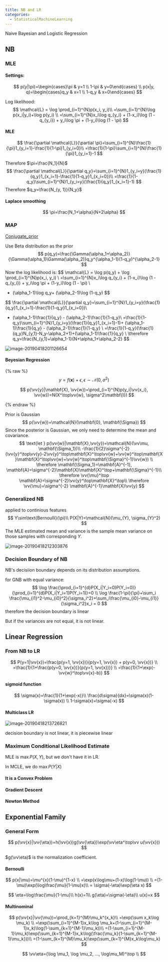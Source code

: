 ```yaml
---
title: NB and LR
categories:
  - StatisticalMachineLearning
---
```




Naive Bayesian and Logistic Regression

<!-- more -->

## NB

### MLE

#### Settings:

$$
p(y|\pi)=\begin{cases}\pi & y=1 \\ 1-\pi & y=0\end{cases} \\
p(x|y, q)=\begin{cases}q_y & x=1 \\ 1-q_y & x=0\end{cases}
$$

Log likelihood:
$$
\mathcal{L} = \log \prod_{i=1}^{N}p(x_i, y_i)\\
=\sum_{i=1}^{N}\log p(x_i|y_i)+\log p(y_i) \\
=\sum_{i=1}^{N}x_i\log q_{y_i} + (1-x_i)\log (1 - q_{y_i}) + y_i\log \pi + (1-y_i)\log (1 - \pi)
$$

#### MLE

$$
\frac{\partial \mathcal{L}}{\partial \pi}=\sum_{i=1}^{N}\frac{1}{\pi}1_{y_i=1}-\frac{1}{1-\pi}1_{y_i=0}\\
=\frac{1}{1-\pi}\sum_{i=1}^{N}\frac{1}{\pi}1_{y_i=1}-1
$$

Therefore $\pi=\frac{N_1}{N}$
$$
\frac{\partial \mathcal{L}}{\partial q_y}=\sum_{i=1}^{N}1_{y_i=y}(\frac{1}{q_y}1_{x_i=1}-\frac{1}{1-q_y}1_{x_i=0})\\
=\frac{1}{1-q_y}\sum_{i=1}^{N}1_{y_i=y}(\frac{1}{q_y}1_{x_i=1}-1)
$$
Therefore $q_y=\frac{N_{y, 1}}{N_y}$

#### Laplace smoothing

$$
\pi=\frac{N_1+\alpha}{N+2\alpha}
$$

### MAP

[Conjugate_prior](https://en.wikipedia.org/wiki/Conjugate_prior)

Use Beta distribution as the prior
$$
p(q_y)=\frac{\Gamma(\alpha_1+\alpha_2)}{\Gamma(\alpha_1)\Gamma(\alpha_2)}q_y^{\alpha_1-1}(1-q_y)^{\alpha_2-1}
$$
Now the log likelihood is:
$$
\mathcal{L} = \log p(q_y) + \log \prod_{i=1}^{N}p(x_i, y_i) \\
=\sum_{i=1}^{N}x_i\log q_{y_i} + (1-x_i)\log (1 - q_{y_i}) + y_i\log \pi + (1-y_i)\log (1 - \pi) \\
+ (\alpha_1-1)\log q_y+ (\alpha_2-1)\log (1-q_y)
$$

$$
\frac{\partial \mathcal{L}}{\partial q_y}=\sum_{i=1}^{N}1_{y_i=y}(\frac{1}{q_y}1_{x_i=1}-\frac{1}{1-q_y}1_{x_i=0})\\
+ (\alpha_1-1)\frac{1}{q_y} - (\alpha_2-1)\frac{1}{1-q_y}\\
=\frac{1}{1-q_y}\sum_{i=1}^{N}1_{y_i=y}(\frac{1}{q_y}1_{x_i=1}-1)+ (\alpha_1-1)\frac{1}{q_y} - (\alpha_2-1)\frac{1}{1-q_y} \\
=\frac{1}{1-q_y}(\frac{1}{q_y}N_{y,1}-N_y-\alpha_2+1)+(\alpha_1-1)\frac{1}{q_y} \\
\therefore q_y=\frac{N_{y,1}+\alpha_1-1}{N+\alpha_1+\alpha_2-2}
$$

![image-20190418201126654](nb_and_lr/image-20190418201126654.png)

#### Beyesian Regression

\{% raw %}
$$
\newcommand{\vv}[1]{\boldsymbol{#1}}
y=f(\vv{x})+\epsilon, \epsilon \sim \mathcal{N}(0, \sigma^2)
$$

$$
p(\vv{y}|\mathbf{X}, \vv{w})=\prod_{i=1}^{N}p(y_i|\vv{x_i}, \vv{w})=N(X^\top\vv{w}, \sigma^2\mathbf{I})
$$

{% endraw %}

Prior is Gaussian
$$
p(\vv{w})=\mathcal{N}(\mathbf{0}, \mathbf{\Sigma})
$$
Since the posterior is Gaussian, we only need to determine the mean and covariance.
$$
\text{let } p(\vv{w}|\mathbf{X},\vv{y})=\mathcal{N}(\vv\mu, \mathbf{\Sigma_1})\\
-\frac{1}{2}\sigma^{-2}(\vv{y}^\top\vv{y}-2\vv{y}^\top\mathbf{X}^\top\vv{w}+\vv{w}^\top\mathbf{X}\mathbf{X}^\top\vv{w}+\vv{w}^\top\mathbf{\Sigma}^{-1}\vv{w}) \\
\therefore \mathbf{\Sigma_1}=\mathbf{A}^{-1}, \mathbf{A}=\sigma^{-2}\mathbf{X}\mathbf{X}^\top+\mathbf{\Sigma}^{-1}\\
\therefore \vv{\mu}^\top \mathbf{A}=\sigma^{-2}\vv{y}^\top\mathbf{X}^\top\\
\therefore \vv{\mu}=\sigma^{-2} \mathbf{A}^{-1}\mathbf{X}\vv{y}
$$
### Generalized NB

applied to continious features
$$
Y\sim\text{Bernoulli}(\pi)\\
P(X|Y)=\mathcal{N}(\mu_{Y}, \sigma_{Y}^2)
$$
The MLE estimated mean and variance is the sample mean variance on those samples with corresponding $Y$.

![image-20190418212303876](nb_and_lr/image-20190418212303876.png)

### Decision Boundary of NB

NB's decisiion boundary depends on its distribution assumptions.

for GNB with equal variance:
$$
\log \frac{\prod_{i=1}^{d}P(X_i|Y_i=0)P(Y_i=0)}{\prod_{i=1}^{d}P(X_i|Y_i=1)P(Y_i=1)}=0 \\
\log \frac{1-\pi}{\pi}+\sum_i \frac{\mu_{i1}^2-\mu_{i0}^2}{\sigma_i^2}+\sum_i\frac{\mu_{i0}-\mu_{i1}}{\sigma_i^2}x_i = 0
$$
therefore the decision boundary is linear

But if the variances are not equal, it is not linear.

## Linear Regression

### From NB to LR

$$
P(y=1|\vv{x})=\frac{p(y=1, \vv{x})}{p(y=1, \vv{x}) + p(y=0, \vv{x})} \\
=\frac{1}{1+\frac{p(y=0, \vv{x})}{p(y=1, \vv{x})}} \\
=\frac{1}{1+\exp(-\vv{w}^\top\vv{x}-b)}
$$

#### sigmoid function

$$
\sigma(x)=\frac{1}{1+\exp(-x)}\\
\frac{d\sigma}{dx}=\sigma(x)(1-\sigma(x)) \\
1-\sigma(x)=\sigma(-x)
$$

#### Multiclass LR

![image-20190418213726821](nb_and_lr/image-20190418213726821.png)

decision boundary is not linear, it is piecewise linear

### Maximum Conditional Likelihood Estimate

MLE is $\max P(X, Y)$, but we don't have it in LR.

In MCLE, we do $\max P(Y|X)$

#### It is a Convex Problem

#### Gradient Descent

#### Newton Method



## Exponential Family

### General Form

$$
p(\vv{x}|\vv{\eta})=h(\vv{x})g(\vv{\eta})\exp(\vv\eta^\top\vv u(\vv{x}))
$$

$g(\vv\eta)$ is the normalization coefficient.

#### Bernoulli

$$
p(x|\mu)=\mu^{x}(1-\mu)^{1-x} \\
=\exp(x\log\mu+(1-x)\log(1-\mu)) \\
=(1-\mu)\exp(\log\frac{\mu}{1-\mu}x)\\
= \sigma(-\eta)\exp(\eta x)
$$

$$
\eta=\log\frac{\mu}{1-\mu}\\
h(x)=1\\
g(\eta)=\sigma(-\eta)\\
u(x)=x
$$



#### Multinominal

$$
p(\vv{x}|\vv{\mu})=\prod_{k=1}^{M}\mu_k^{x_k}\\
=\exp(\sum x_k\log \mu_k) \\
=\exp(\sum_{i=1}^{M-1}x_k\log \mu_k+(1-\sum_{i=1}^{M-1}x_k)\log(1-\sum_{k=1}^{M-1}\mu_k))\\
=(1-\sum_{i=1}^{M-1}\mu_k)\exp(\sum_{k=1}^{M-1}x_k\log(\frac{\mu_k}{1-\sum_{k=1}^{M-1}\mu_k}))\\
=(1-\sum_{k=1}^{M}\mu_k)\exp(\sum_{k=1}^{M}x_k\log\mu_k)
$$

$$
\vv\eta=(\log \mu_1, \log \mu_2, ..., \log\mu_M)^\top \\
$$

